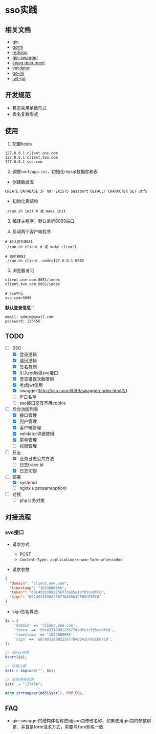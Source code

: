# sso实践

## 相关文档
* [gin](https://github.com/gin-gonic/gin)
* [gorm](https://gorm.io/zh_CN/)
* [redisgo](https://github.com/gomodule/redigo)
* [gin-swagger](https://github.com/swaggo/gin-swagger)
* [swag document](https://github.com/swaggo/swag/blob/master/README_zh-CN.md)
* [validator](https://pkg.go.dev/github.com/go-playground/validator/v10)
* [go-ini](https://ini.unknwon.io/docs/intro/getting_started)
* [jwt-go](https://pkg.go.dev/github.com/dgrijalva/jwt-go)

## 开发规范
* 目录采用单数形式
* 表名复数形式

## 使用
1. 配置hosts
```etc
127.0.0.1 client.one.com
127.0.0.1 client.two.com
127.0.0.1 sso.com
```

2. 调整`conf/app.ini`，初始化mysql数据库和表
* 创建数据库

`CREATE DATABASE IF NOT EXISTS passport DEFAULT CHARACTER SET utf8`

* 初始化表结构
```shell
./run.sh init # 或 make init
```

3. 编译主程序，默认监听8099端口

4. 启动两个客户端程序
```shell
# 默认监听8081
./run.sh client # 或 make client1

# 监听8082
./run.sh client -addr=127.0.0.1:8082
```

5. 浏览器访问
```
client.one.com:8081/index
client.two.com:8082/index

# sso中心
sso.com:8099
```

**默认登录信息：**
```
email: admin@gmail.com
password: 123456
```

## TODO
- [ ] SSO
  - [X] 登录逻辑
  - [X] 退出逻辑
  - [X] 签名机制
  - [X] 引入redis做svc接口
  - [X] 登录错误次数限制
  - [X] 考虑jwt使用
  - [X] swagger(http://sso.com:8099/swagger/index.html#/)
  - [ ] IP白名单
  - [ ] sso接口交互不用cookie

- [ ] 后台功能列表
  - [X] 接口管理
  - [X] 用户管理
  - [X] 客户端管理
  - [X] validator详细使用
  - [X] 菜单管理
  - [ ] 权限管理
 
- [ ] 日志
  - [X] 业务日志公共方法
  - [ ] 日志trace id
  - [X] 日志切割
  
- [ ] 部署
  - [X] systemd
  - [ ] nginx upstream(option)
  
- [ ] 对接
  - [ ] php业务对接

## 对接流程
### svc接口
* 请求方式
  * POST
  * `Content-Type: application/x-www-form-urlencoded`


* 请求参数

```json
{
  "domain": "client.one.com",
  "timestamp": "1623680856",
  "token": "6bc4931890225677da85a1cf05ce0fc0",
  "sign": "6BC4931890225677DA85A1CF05CE0FC0"
}
```

* sign签名算法
```php
$s = [
    'domain' => 'client.one.com',
    'token' => '6bc4931890225677da85a1cf05ce0fc0',
    'timestamp' => '1623680856',
    'sign' => '6BC4931890225677DA85A1CF05CE0FC0',
];

// 按key排序
ksort($s);

// 拼接内容
$str = implode("", $s);

// 末尾拼接密钥
$str .= "123456";

echo strtoupper(md5($str)), PHP_EOL;
```


## FAQ
* gin-swagger的结构体名称使用json包修改名称，如果使用gin包的参数绑定，并且是form请求方式，需要与`form`别名一致